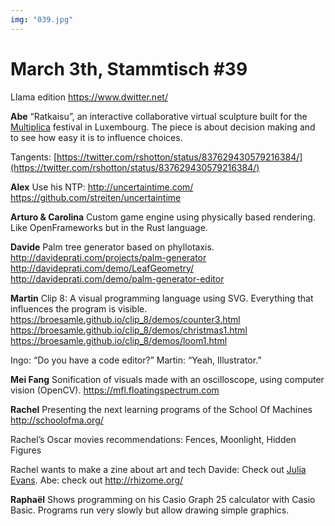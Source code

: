 ```yaml
---
img: "039.jpg"
---
```


# **March 3th, Stammtisch #39**

Llama edition
https://www.dwitter.net/

**Abe**
“Ratkaisu”, an interactive collaborative virtual sculpture built for the [Multiplica](https://t.co/f6S0iIZU43) festival in Luxembourg. The piece is about decision making and to see how easy it is to influence choices.

Tangents:
[https://twitter.com/rshotton/status/837629430579216384/](https://twitter.com/rshotton/status/837629430579216384/)

**Alex**
Use his NTP: http://uncertaintime.com/
https://github.com/streiten/uncertaintime

**Arturo & Carolina**
Custom game engine using physically based rendering. Like OpenFrameworks but in the Rust language.
 
**Davide**
Palm tree generator based on phyllotaxis.
 http://davideprati.com/projects/palm-generator
 http://davideprati.com/demo/LeafGeometry/
 http://davideprati.com/demo/palm-generator-editor
 
**Martin**
Clip 8: A visual programming language using SVG. Everything that influences the program is visible.
https://broesamle.github.io/clip_8/demos/counter3.html
https://broesamle.github.io/clip_8/demos/christmas1.html
https://broesamle.github.io/clip_8/demos/loom1.html

Ingo: “Do you have a code editor?”
Martin: “Yeah, Illustrator.”
 
**Mei Fang**
Sonification of visuals made with an oscilloscope, using computer vision (OpenCV).
https://mfl.floatingspectrum.com
 
**Rachel**
Presenting the next learning programs of the School Of Machines
http://schoolofma.org/

Rachel’s Oscar movies recommendations: Fences, Moonlight, Hidden Figures

Rachel wants to make a zine about art and tech
Davide: Check out [Julia Evans](https://jvns.ca/zines/).
Abe: check out http://rhizome.org/
 
**Raphaël**
Shows programming on his Casio Graph 25 calculator with Casio Basic. Programs run very slowly but allow drawing simple graphics.






